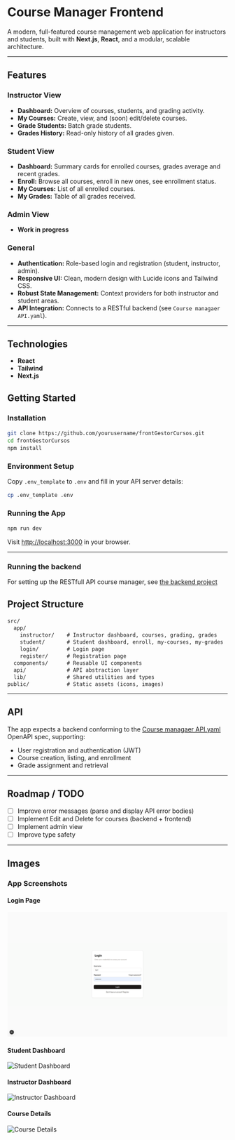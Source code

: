 # Course Manager Frontend

A modern, full-featured course management web application for instructors and students, built with **Next.js**, **React**, and a modular, scalable architecture.

---

## Features

### Instructor View
- **Dashboard:** Overview of courses, students, and grading activity.
- **My Courses:** Create, view, and (soon) edit/delete courses.
- **Grade Students:** Batch grade students.
- **Grades History:** Read-only history of all grades given.

### Student View
- **Dashboard:** Summary cards for enrolled courses, grades average and recent grades.
- **Enroll:** Browse all courses, enroll in new ones, see enrollment status.
- **My Courses:** List of all enrolled courses.
- **My Grades:** Table of all grades received.

### Admin View
- **Work in progress**

### General
- **Authentication:** Role-based login and registration (student, instructor, admin).
- **Responsive UI:** Clean, modern design with Lucide icons and Tailwind CSS.
- **Robust State Management:** Context providers for both instructor and student areas.
- **API Integration:** Connects to a RESTful backend (see `Course managaer API.yaml`).

---

## Technologies
- **React**
- **Tailwind**
- **Next.js**

## Getting Started

### Installation

```bash
git clone https://github.com/yourusername/frontGestorCursos.git
cd frontGestorCursos
npm install
```

### Environment Setup

Copy `.env_template` to `.env` and fill in your API server details:

```bash
cp .env_template .env
```

### Running the App

```bash
npm run dev
```

Visit [http://localhost:3000](http://localhost:3000) in your browser.

---

### Running the backend

For setting up the RESTfull API course manager, see [the backend project](https://github.com/BrunoSpoletini/gestorCursos)

## Project Structure

```
src/
  app/
    instructor/    # Instructor dashboard, courses, grading, grades
    student/       # Student dashboard, enroll, my-courses, my-grades
    login/         # Login page
    register/      # Registration page
  components/      # Reusable UI components
  api/             # API abstraction layer
  lib/             # Shared utilities and types
public/            # Static assets (icons, images)
```

---

## API

The app expects a backend conforming to the [Course managaer API.yaml](Course%20managaer%20API.yaml) OpenAPI spec, supporting:
- User registration and authentication (JWT)
- Course creation, listing, and enrollment
- Grade assignment and retrieval

---

## Roadmap / TODO

- [ ] Improve error messages (parse and display API error bodies)
- [ ] Implement Edit and Delete for courses (backend + frontend)
- [ ] Implement admin view
- [ ] Improve type safety

---

## Images

### App Screenshots

#### Login Page
![Login Page](./images/login.png)

#### Student Dashboard
![Student Dashboard](./images/student-dashboard.png)

#### Instructor Dashboard
![Instructor Dashboard](./images/instructor-dashboard.png)

#### Course Details
![Course Details](./images/course-details.png)

